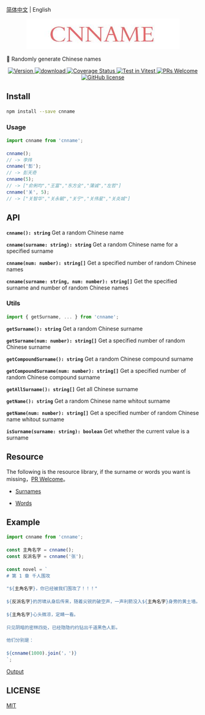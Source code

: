 [简体中文](./READEME.md) | English

<p align="center">
  <a href="https://github.com/yyz945947732/cnname">
    <img src="./public/logo.png" alt="logo.png" border="0"  />
  </a>
</p>

🚀 Randomly generate Chinese names

<p align="center">
  <a href="https://www.npmjs.com/package/cnname">
    <img src="https://img.shields.io/npm/v/cnname.svg" alt="Version" />
  </a>
  <a href="https://www.npmjs.com/package/cnname">
    <img src="https://img.shields.io/npm/dm/cnname.svg" alt="download" />
  </a>
  <a href="https://coveralls.io/github/yyz945947732/cnname?branch=master">
    <img
      src="https://coveralls.io/repos/github/yyz945947732/cnname/badge.svg?branch=master"
      alt="Coverage Status"
    />
  </a>
  <a href="https://vitest.dev">
    <img
      src="https://img.shields.io/badge/ Vitest-tested-6da13f.svg?logo=vitest&labelColor=edd532"
      alt="Test in Vitest"
    />
  </a>
  <a href="https://github.com/yyz945947732/cnname/pulls">
    <img
      src="https://img.shields.io/badge/PRs-welcome-brightgreen.svg"
      alt="PRs Welcome"
    />
  </a>
  <a href="https://github.com/yyz945947732/cnname/blob/master/LICENSE">
    <img
      src="https://img.shields.io/badge/license-MIT-blue.svg"
      alt="GitHub license"
    />
  </a>
</p>

## Install

```bash
npm install --save cnname
```

### Usage

```js
import cnname from 'cnname';

cnname();
// -> 李炜
cnname('彭');
// -> 彭天奇
cnname(5);
// -> ["俞俐均","王富","东方全","蒲诚","左哲"]
cnname('关', 5);
// -> ["关智华","关永毓","关宁","关伟星","关炎城"]
```

## API

**`cnname(): string`** Get a random Chinese name

**`cnname(surname: string): string`** Get a random Chinese name for a specified surname

**`cnname(num: number): string[]`** Get a specified number of random Chinese names

**`cnname(surname: string, num: number): string[]`** Get the specified surname and number of random Chinese names

### Utils

```js
import { getSurname, ... } from 'cnname';
```

**`getSurname(): string`** Get a random Chinese surname

**`getSurname(num: number): string[]`** Get a specified number of random Chinese surname

**`getCompoundSurname(): string`** Get a random Chinese compound surname

**`getCompoundSurname(num: number): string[]`** Get a specified number of random Chinese compound surname

**`getAllSurname(): string[]`** Get all Chinese surname

**`getName(): string`** Get a random Chinese name whitout surname

**`getName(num: number): string[]`** Get a specified number of random Chinese name whitout surname

**`isSurname(surname: string): boolean`** Get whether the current value is a surname

## Resource

The following is the resource library, if the surname or words you want is missing，[PR Welcome](https://github.com/yyz945947732/cnname/pulls)。

- [Surnames](https://github.com/yyz945947732/cnname/blob/master/dict/surnames.json)

- [Words](https://github.com/yyz945947732/cnname/blob/master/dict/words.json)

## Example

```js
import cnname from 'cnname';

const 主角名字 = cnname();
const 反派名字 = cnname('张');

const novel = `
# 第 1 章 千人围攻

"${主角名字}，你已经被我们围攻了！！！"

${反派名字}的厉啸从身后传来，随着尖锐的破空声，一声利箭没入${主角名字}身旁的黄土墙。

${主角名字}心头微凉，定睛一看。

只见阴暗的密林四处，已经隐隐约约钻出千道黑色人影。

他们分别是：

${cnname(1000).join('，')}
`;
```

[Output](https://github.com/yyz945947732/cnname/blob/master/example/novel.md)

## LICENSE

[MIT](https://github.com/yyz945947732/cnname/blob/master/LICENSE)

